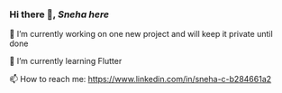 ### Hi there 👋, ***Sneha here***

🔭 I’m currently working on one new project and will keep it private until done

🌱 I’m currently learning Flutter

📫 How to reach me: https://www.linkedin.com/in/sneha-c-b284661a2

<!--
**Sneha-C-Dev/Sneha-C-Dev** is a ✨ _special_ ✨ repository because its `README.md` (this file) appears on your GitHub profile.

Here are some ideas to get you started:

- 
- 🌱 I’m currently learning ...
- 👯 I’m looking to collaborate on ...
- 🤔 I’m looking for help with ...
- 💬 Ask me about ...
- 📫 How to reach me: ...
- 😄 Pronouns: ...
- ⚡ Fun fact: ...
-->
